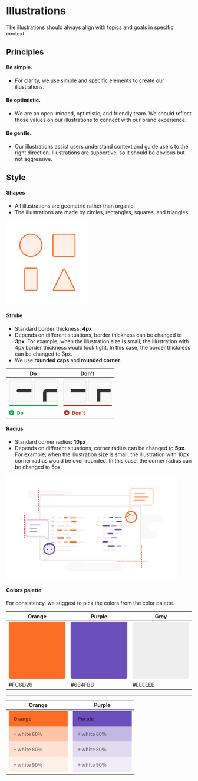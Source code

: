 # Illustrations

The illustrations should always align with topics and goals in specific context.

## Principles

#### Be simple.
- For clarity, we use simple and specific elements to create our illustrations.

#### Be optimistic.
- We are an open-minded, optimistic, and friendly team. We should reflect those values on our illustrations to connect with our brand experience.

#### Be gentle.
- Our illustrations assist users understand context and guide users to the right direction. Illustrations are supportive, so it should be obvious but not aggressive. 


## Style

#### Shapes
- All illustrations are geometric rather than organic. 
- The illustrations are made by circles, rectangles, squares, and triangles. 

<img src="img/illustrations-geometric.png" width=224px alt="Example for geometric" />

#### Stroke
- Standard border thickness: **4px**
- Depends on different situations, border thickness can be changed to **3px**. For example, when the illustration size is small, the illustration with 4px border thickness would look tight. In this case, the border thickness can be changed to 3px.
- We use **rounded caps** and **rounded corner**.

| Do | Don't |
| -------- | -------- | 
| <img src="img/illustrations-caps-do.png" width= 133px alt="Do: caps and corner" /> | <img src="img/illustrations-caps-don't.png" width= 133px alt="Don't: caps and corner"/> |


#### Radius
- Standard corner radius: **10px**
- Depends on different situations, corner radius can be changed to **5px**. For example, when the illustration size is small, the illustration with 10px corner radius would be over-rounded. In this case, the corner radius can be changed to 5px.

<img src="img/illustrations-border-radius.png" width= 464px alt="Example for border radius"/> 

#### Colors palette

For consistency, we suggest to pick the colors from the color palette.

| Orange | Purple | Grey |
| -------- | -------- | -------- |
| <img src="img/illustrations-color-orange.png" width= 160px alt="Orange" /> | <img src="img/illustrations-color-purple.png" width= 160px alt="Purple" /> | <img src="img/illustrations-color-grey.png" width= 160px alt="Grey" /> |
| #FC6D26   | #6B4FBB | #EEEEEE |

---

| Orange | Purple |
| -------- | -------- | 
| <img src="img/illustrations-palette-oragne.png" width= 160px alt="Palette - Orange" /> | <img src="img/illustrations-palette-purple.png" width= 160px alt="Palette - Purple" /> | 


